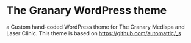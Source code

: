 The Granary WordPress theme
===

a Custom hand-coded WordPress theme for The Granary Medispa and Laser Clinic. This theme is based on https://github.com/automattic/_s


